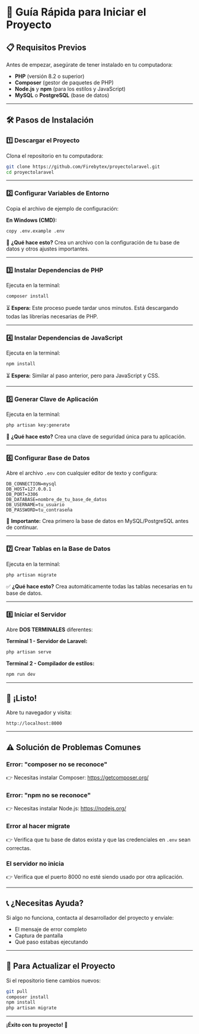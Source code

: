 # 🚀 Guía Rápida para Iniciar el Proyecto

## 📋 Requisitos Previos

Antes de empezar, asegúrate de tener instalado en tu computadora:

- **PHP** (versión 8.2 o superior)
- **Composer** (gestor de paquetes de PHP)
- **Node.js** y **npm** (para los estilos y JavaScript)
- **MySQL** o **PostgreSQL** (base de datos)

---

## 🛠️ Pasos de Instalación

### 1️⃣ Descargar el Proyecto

Clona el repositorio en tu computadora:

```bash
git clone https://github.com/Firebytex/proyectolaravel.git
cd proyectolaravel
```

---

### 2️⃣ Configurar Variables de Entorno

Copia el archivo de ejemplo de configuración:

**En Windows (CMD):**
```bash
copy .env.example .env
```


📝 **¿Qué hace esto?** Crea un archivo con la configuración de tu base de datos y otros ajustes importantes.

---

### 3️⃣ Instalar Dependencias de PHP

Ejecuta en la terminal:

```bash
composer install
```

⏳ **Espera:** Este proceso puede tardar unos minutos. Está descargando todas las librerías necesarias de PHP.

---

### 4️⃣ Instalar Dependencias de JavaScript

Ejecuta en la terminal:

```bash
npm install
```

⏳ **Espera:** Similar al paso anterior, pero para JavaScript y CSS.

---

### 5️⃣ Generar Clave de Aplicación

Ejecuta en la terminal:

```bash
php artisan key:generate
```

🔐 **¿Qué hace esto?** Crea una clave de seguridad única para tu aplicación.

---

### 6️⃣ Configurar Base de Datos

Abre el archivo `.env` con cualquier editor de texto y configura:

```
DB_CONNECTION=mysql
DB_HOST=127.0.0.1
DB_PORT=3306
DB_DATABASE=nombre_de_tu_base_de_datos
DB_USERNAME=tu_usuario
DB_PASSWORD=tu_contraseña
```

💾 **Importante:** Crea primero la base de datos en MySQL/PostgreSQL antes de continuar.

---

### 7️⃣ Crear Tablas en la Base de Datos

Ejecuta en la terminal:

```bash
php artisan migrate
```

✅ **¿Qué hace esto?** Crea automáticamente todas las tablas necesarias en tu base de datos.

---

### 8️⃣ Iniciar el Servidor

Abre **DOS TERMINALES** diferentes:

**Terminal 1 - Servidor de Laravel:**
```bash
php artisan serve
```

**Terminal 2 - Compilador de estilos:**
```bash
npm run dev
```

---

## 🎉 ¡Listo!

Abre tu navegador y visita:

```
http://localhost:8000
```

---

## ⚠️ Solución de Problemas Comunes

### Error: "composer no se reconoce"
👉 Necesitas instalar Composer: https://getcomposer.org/

### Error: "npm no se reconoce"
👉 Necesitas instalar Node.js: https://nodejs.org/

### Error al hacer migrate
👉 Verifica que tu base de datos exista y que las credenciales en `.env` sean correctas.

### El servidor no inicia
👉 Verifica que el puerto 8000 no esté siendo usado por otra aplicación.

---

## 📞 ¿Necesitas Ayuda?

Si algo no funciona, contacta al desarrollador del proyecto y envíale:
- El mensaje de error completo
- Captura de pantalla
- Qué paso estabas ejecutando

---

## 🔄 Para Actualizar el Proyecto

Si el repositorio tiene cambios nuevos:

```bash
git pull
composer install
npm install
php artisan migrate
```

---

**¡Éxito con tu proyecto! 🎊**
